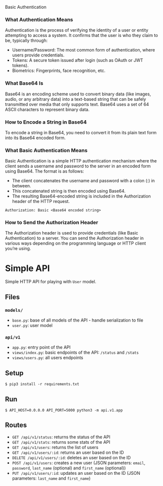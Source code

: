 Basic Authentication

### What Authentication Means
Authentication is the process of verifying the identity of a user or entity attempting to access a system. It confirms that the user is who they claim to be, typically through:
- Username/Password: The most common form of authentication, where users provide credentials.
- Tokens: A secure token issued after login (such as OAuth or JWT tokens).
- Biometrics: Fingerprints, face recognition, etc.

### What Base64 Is
Base64 is an encoding scheme used to convert binary data (like images, audio, or any arbitrary data) into a text-based string that can be safely transmitted over media that only supports text. Base64 uses a set of 64 ASCII characters to represent binary data.

### How to Encode a String in Base64
To encode a string in Base64, you need to convert it from its plain text form into its Base64 encoded form.

### What Basic Authentication Means
Basic Authentication is a simple HTTP authentication mechanism where the client sends a username and password to the server in an encoded form using Base64. The format is as follows:

- The client concatenates the username and password with a colon (:) in between.
- This concatenated string is then encoded using Base64.
- The resulting Base64-encoded string is included in the Authorization header of the HTTP request.

```Authorization: Basic <Base64 encoded string>```

### How to Send the Authorization Header
The Authorization header is used to provide credentials (like Basic Authentication) to a server. You can send the Authorization header in various ways depending on the programming language or HTTP client you’re using.

# Simple API

Simple HTTP API for playing with `User` model.


## Files

### `models/`

- `base.py`: base of all models of the API - handle serialization to file
- `user.py`: user model

### `api/v1`

- `app.py`: entry point of the API
- `views/index.py`: basic endpoints of the API: `/status` and `/stats`
- `views/users.py`: all users endpoints


## Setup

```
$ pip3 install -r requirements.txt
```


## Run

```
$ API_HOST=0.0.0.0 API_PORT=5000 python3 -m api.v1.app
```


## Routes

- `GET /api/v1/status`: returns the status of the API
- `GET /api/v1/stats`: returns some stats of the API
- `GET /api/v1/users`: returns the list of users
- `GET /api/v1/users/:id`: returns an user based on the ID
- `DELETE /api/v1/users/:id`: deletes an user based on the ID
- `POST /api/v1/users`: creates a new user (JSON parameters: `email`, `password`, `last_name` (optional) and `first_name` (optional))
- `PUT /api/v1/users/:id`: updates an user based on the ID (JSON parameters: `last_name` and `first_name`)
